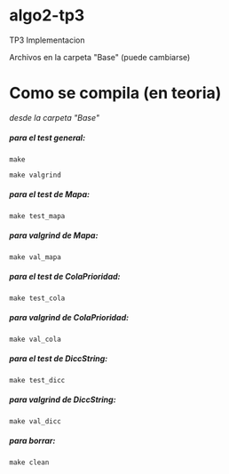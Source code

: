 # algo2-tp3
TP3 Implementacion

Archivos en la carpeta "Base" (puede cambiarse)

# Como se compila (en teoria)

*desde la carpeta "Base"*

##### para el test general:
 `make`

 `make valgrind`

##### para el test de Mapa:
 `make test_mapa`
##### para valgrind de Mapa:
 `make val_mapa`

##### para el test de ColaPrioridad:
 `make test_cola`
##### para valgrind de ColaPrioridad:
 `make val_cola`

##### para el test de DiccString:
 `make test_dicc`
##### para valgrind de DiccString:
 `make val_dicc`

##### para borrar:
 `make clean`


